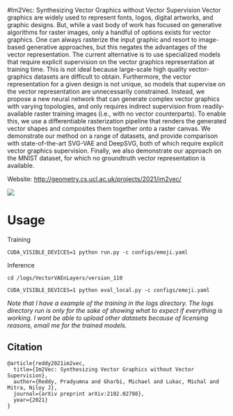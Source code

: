 #Im2Vec: Synthesizing Vector Graphics without Vector Supervision
Vector graphics are widely used to represent fonts, logos, digital artworks, and graphic designs. But, while a vast body of work has focused on generative algorithms for raster images, only a handful of options exists for vector graphics. One can always rasterize the input graphic and resort to image-based generative approaches, but this negates the advantages of the vector representation. The current alternative is to use specialized models that require explicit supervision on the vector graphics representation at training time. This is not ideal because large-scale high quality vector-graphics datasets are difficult to obtain. Furthermore, the vector representation for a given design is not unique, so models that supervise on the vector representation are unnecessarily constrained. Instead, we propose a new neural network that can generate complex vector graphics with varying topologies, and only requires indirect supervision from readily-available raster training images (i.e., with no vector counterparts). To enable this, we use a differentiable rasterization pipeline that renders the generated vector shapes and composites them together onto a raster canvas. We demonstrate our method on a range of datasets, and provide comparison with state-of-the-art SVG-VAE and DeepSVG, both of which require explicit vector graphics supervision. Finally, we also demonstrate our approach on the MNIST dataset, for which no groundtruth vector representation is available.

Website: http://geometry.cs.ucl.ac.uk/projects/2021/im2vec/

<img src="http://geometry.cs.ucl.ac.uk/projects/2021/im2vec/paper_docs/teaser.png">


# Usage

Training

`CUDA_VISIBLE_DEVICES=1 python run.py -c configs/emoji.yaml`

Inference

`cd /logs/VectorVAEnLayers/version_110`

`CUDA_VISIBLE_DEVICES=1 python eval_local.py -c configs/emoji.yaml`


*Note that I have a example of the training in the logs directory. The logs directory run is only for the sake of showing what to expect if everything is working. I wont be able to upload other datasets because of licensing reasons, email me for the trained models.*

## Citation
```
@article{reddy2021im2vec,
  title={Im2Vec: Synthesizing Vector Graphics without Vector Supervision},
  author={Reddy, Pradyumna and Gharbi, Michael and Lukac, Michal and Mitra, Niloy J},
  journal={arXiv preprint arXiv:2102.02798},
  year={2021}
}
```